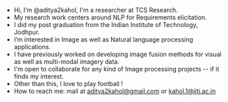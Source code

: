 - Hi, I’m @aditya2kahol, I'm a researcher at TCS Research.
- My research work centers around NLP for Requirements elicitation.
- I did my post graduation from the Indian Institute of Technology, Jodhpur.
- I’m interested in Image as well as Natural language processing applications.
- I have previously worked on developing image fusion methods for visual as well as multi-modal imagery data.
- I'm open to collaborate for any kind of Image processing projects -- if it finds my interest.
- Other than this, I love to play football !
- How to reach me: mail at aditya2kahol@gmail.com or kahol.1@iitj.ac.in

<!---
aditya2kahol/aditya2kahol is a ✨ special ✨ repository because its `README.md` (this file) appears on your GitHub profile.
You can click the Preview link to take a look at your changes.
--->
